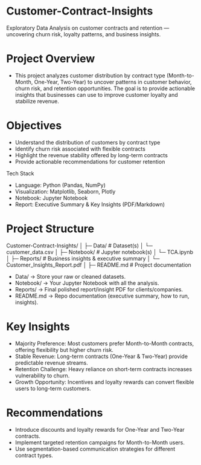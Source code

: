 # Customer-Contract-Insights
Exploratory Data Analysis on customer contracts and retention — uncovering churn risk, loyalty patterns, and business insights.

# Project Overview
- This project analyzes customer distribution by contract type (Month-to-Month, One-Year, Two-Year) to uncover patterns in customer behavior, churn risk, and retention opportunities. The goal is to provide actionable insights that businesses can use to improve customer loyalty and stabilize revenue.

# Objectives
- Understand the distribution of customers by contract type
- Identify churn risk associated with flexible contracts
- Highlight the revenue stability offered by long-term contracts
- Provide actionable recommendations for customer retention

Tech Stack
- Language: Python (Pandas, NumPy)
- Visualization: Matplotlib, Seaborn, Plotly
- Notebook: Jupyter Notebook
- Report: Executive Summary & Key Insights (PDF/Markdown)

# Project Structure
Customer-Contract-Insights/
│
├─ Data/                # Dataset(s)
│   └─ customer_data.csv
│
├─ Notebook/            # Jupyter notebook(s)
│   └─ TCA.ipynb
│
├─ Reports/             # Business insights & executive summary
│   └─ Customer_Insights_Report.pdf
│
├─ README.md            # Project documentation

- Data/ → Store your raw or cleaned datasets.
- Notebook/ → Your Jupyter Notebook with all the analysis.
- Reports/ → Final polished report/insight PDF for clients/companies.
- README.md → Repo documentation (executive summary, how to run, insights).

# Key Insights
- Majority Preference: Most customers prefer Month-to-Month contracts, offering flexibility but higher churn risk.
- Stable Revenue: Long-term contracts (One-Year & Two-Year) provide predictable revenue streams.
- Retention Challenge: Heavy reliance on short-term contracts increases vulnerability to churn.
- Growth Opportunity: Incentives and loyalty rewards can convert flexible users to long-term customers.

# Recommendations
- Introduce discounts and loyalty rewards for One-Year and Two-Year contracts.
- Implement targeted retention campaigns for Month-to-Month users.
- Use segmentation-based communication strategies for different contract types.




